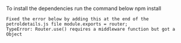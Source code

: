 To install the dependencies run the command below
    npm install

    Fixed the error below by adding this at the end of the petroldetails.js file module.exports = router;
    TypeError: Router.use() requires a middleware function but got a Object